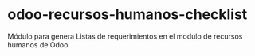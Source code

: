 # odoo-recursos-humanos-checklist
Módulo para genera Listas de requerimientos en el modulo de recursos humanos de Odoo
